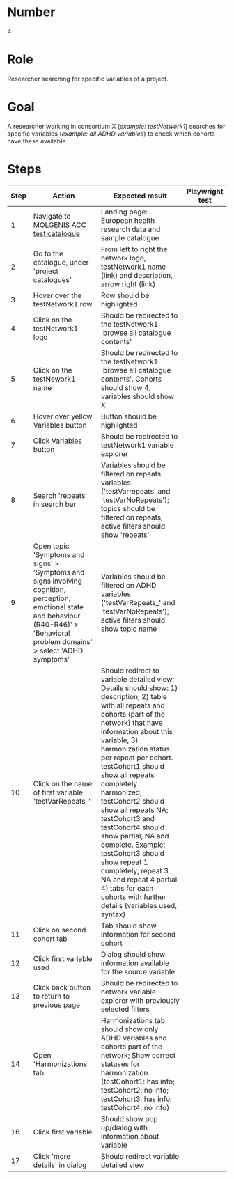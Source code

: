# Number

4

# Role

Researcher searching for specific variables of a project.

# Goal

A researcher working in consortium X (*example: testNetwork1*) searches for specific variables (*example: all ADHD variables*) to check which cohorts have these available.

# Steps

| Step | Action | Expected result |  Playwright test |
| -----| -------| ----------------| -----------------| 
| 1 | Navigate to [MOLGENIS ACC test catalogue](https://data-catalogue-acc.molgeniscloud.org/testCatalogue/ssr-catalogue/) | Landing page: European health research data and sample catalogue| | 
| 2 | Go to the catalogue, under 'project catalogues' | From left to right the network logo, testNetwork1 name (link) and description, arrow right (link) | | 
| 3 | Hover over the testNetwork1 row | Row should be highlighted | | 
| 4 | Click on the testNetwork1 logo | Should be redirected to the testNetwork1 'browse all catalogue contents' | | 
| 5 | Click on the testNework1 name | Should be redirected to the testNetwork1 'browse all catalogue contents'. Cohorts should show 4, variables should show X. | | 
| 6 | Hover over yellow Variables button | Button should be highlighted | | 
| 7 | Click Variables button | Should be redirected to testNetwork1 variable explorer | | 
| 8 | Search 'repeats' in search bar | Variables should be filtered on repeats variables ('testVarrepeats' and 'testVarNoRepeats'); topics should be filtered on repeats; active filters should show 'repeats'  | | 
| 9 | Open topic 'Symptoms and signs' > 'Symptoms and signs involving cognition, perception, emotional state and behaviour (R40-R46)' > 'Behavioral problem domains' > select 'ADHD symptoms' | Variables should be filtered on ADHD variables ('testVarRepeats_' and 'testVarNoRepeats'); active filters should show topic name| | 
| 10 | Click on the name of first variable 'testVarRepeats_' | Should redirect to variable detailed view; Details should show: 1) description, 2) table with all repeats and cohorts (part of the network) that have information about this variable, 3) harmonization status per repeat per cohort. testCohort1 should show all repeats completely harmonized; testCohort2 should show all repeats NA; testCohort3 and testCohort4 should show partial, NA and complete. Example: testCohort3 should show repeat 1 completely, repeat 3 NA and repeat 4 partial. 4) tabs for each cohorts with further details (variables used, syntax) | | 
| 11 | Click on second cohort tab | Tab should show information for second cohort | | 
| 12 | Click first variable used | Dialog should show information available for the source variable | | 
| 13 | Click back button to return to previous page | Should be redirected to network variable explorer with previously selected filters | | 
| 14 | Open 'Harmonizations' tab | Harmonizations tab should show only ADHD variables and cohorts part of the network; Show correct statuses for harmonization (testCohort1: has info; testCohort2: no info; testCohort3: has info; testCohort4: no info)| | 
| 16 | Click first variable | Should show pop up/dialog with information about variable | | 
| 17 | Click 'more details' in dialog| Should redirect variable detailed view | | 

